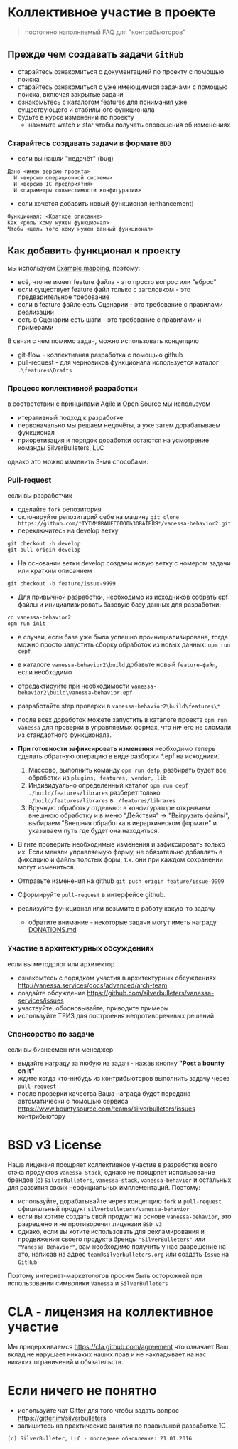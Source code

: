 # Коллективное участие в проекте

> постоянно наполняемый FAQ для "контрибьюторов"

## Прежде чем создавать задачи `GitHub`

* старайтесь ознакомиться с документацией по проекту с помощью поиска
* старайтесь ознакомиться с уже имеющимися задачами с помощью поиска, включая закрытые задачи
* ознакомьтесь с каталогом features для понимания уже существующего и стабильного функционала
* будьте в курсе изменений по проекту
  * нажмите watch и star чтобы получать оповещения об изменениях

### Старайтесь создавать задачи в формате `BDD`

* если вы нашли "недочёт" (bug)

```
Дано <имею версию проекта>
  И <версию операционной системы>
  И <версию 1С предприятия>
  И <параметры совместимости конфигурации>
```

* если хочется добавить новый функционал (enhancement)

```
Функционал: <Краткое описание>
Как <роль кому нужен функционал>
Чтобы <цель того кому нужен данный функционал>
```

## Как добавить функционал к проекту

мы используем [Example mapping](https://cucumber.io/blog/2015/12/08/example-mapping-introduction), поэтому:

* всё, что не имеет feature файла - это просто вопрос или "вброс"
* если существует feature файл только с заголовком - это предварительное требование
* если в feature файле есть Сценарии - это требование с правилами реализации
* есть в Сценарии есть шаги - это требование с правилами и примерами

В связи с чем помимо задач, можно использовать концепцию

* git-flow - коллективная разработка с помощью github
* pull-request - для черновиков функционала используется каталог ```.\features\Drafts```

### Процесс коллективной разработки

в соответствии с принципами Agile и Open Source мы используем

* итеративный подход к разработке
* первоначально мы решаем недочёты, а уже затем дорабатываем функционал
* приоретизация и порядок доработки остаются на усмотрение команды SilverBulleters, LLC

однако это можно изменить 3-мя способами:

### Pull-request

если вы разработчик

* сделайте `fork` репозитория
* склонируйте репозитарий себе на машину ```git clone https://github.com/*ТУТИМЯВАШЕГОПОЛЬЗОВАТЕЛЯ*/vanessa-behavior2.git ```
* переключитесь на develop ветку 
```
git checkout -b develop
git pull origin develop
```
* На основании ветки develop создаем новую ветку с номером задачи или кратким описанием 
```
git checkout -b feature/issue-9999
```
* Для привычной разработки, необходимо из исходников собрать epf файлы и инициализировать базовую базу данных для разработки:
```
cd vanessa-behavior2
opm run init
```
* в случаи, если база уже была успешно проинициализирована, тогда можно просто запустить сборку обработок из новых данных:
```opm run cepf```
* в каталоге `vanessa-behavior2\build` добавьте новый `feature-файл`, если необходимо
* отредактируйте при необходимости `vanessa-behavior2\build\vanessa-behavior.epf` 
* разработайте step проверки в `vanessa-behavior2\build\features\*`
* после всех доработок можете запустить в каталоге проекта `opm run vanessa` для проверки в управляемых формах, что ничего не сломали из стандартного функционала. 
* **При готовности зафиксировать изменения** необходимо теперь сделать обратную операцию в виде разборки *.epf на исходники.
  1. Массово, выполнить команду `opm run defp`, разбирать будет все обработки из `plugins, features, vendor, lib `
  2. Индивидуально определенный каталог `opm run depf ./build/features/librares` разберет только `./build/features/librares` в `./features/librares`
  3. Вручную обработку отдельно: в конфигураторе открываем внешнюю обработку и в меню "Действия" -> "Вьігрузить файльі", выбираем "Внешняя обработка в иерархическом формате" и указываем путь где будет она находиться. 
* В гите проверить необходимые изменения и зафиксировать только их. Если меняли управляемую форму, не обязательно добавлять в фиксацию и файлы толстых форм, т.к. они при каждом сохранении могут измениться. 
* Отправьте изменения на github ```git push origin feature/issue-9999```
* Сформируйте `pull-request` в интерфейсе github.

* реализуйте функционал или возьмите в работу какую-то задачу
  * обратите внимание - некоторые задачи могут иметь награду [DONATIONS.md](./DONATIONS.md)


### Участие в архитектурных обсуждениях

если вы методолог или архитектор

* ознакомтесь с порядком участия в архитектурных обсуждениях http://vanessa.services/docs/advanced/arch-team
* создайте обсуждение https://github.com/silverbulleters/vanessa-services/issues
* участвуйте, обосновывайте, приводите примеры
* используйте ТРИЗ для построения непротиворечивых решений

### Спонсорство по задаче

если вы бизнесмен или менеджер

* выдайте награду за любую из задач - нажав кнопку **"Post a bounty on it"**
* ждите когда кто-нибудь из контрибьюторов выполнить задачу через `pull-request`
* после проверки качества Ваша награда будет передана автоматически с помощью сервиса https://www.bountysource.com/teams/silverbulleters/issues контрибьютору

# BSD v3 License

Наша лицензия поощряет коллективное участие в разработке всего стэка продуктов `Vanessa Stack`, однако не поощряет использование брендов (с) `SilverBulleters`, `vanessa-stack`, `vanessa-behavior` и остальных для развития своих неофициальных имплементаций.
Поэтому:

* используйте, дорабатывайте через концепцию `fork` и `pull-request` официальный продукт `silverbulleters/vanessa-behavior`
* если вы хотите создать свой продукт на основе `vanessa-behavior`, это разрешено и не противоречит лицензии `BSD v3`
* однако, если вы хотите использовать для рекламирования и продвижения своего продукта бренды ``"SilverBulleters"`` или ``"Vanessa Behavior"``, вам необходимо получить у нас разрешение на это, написав на адрес `team@silverbulleters.org` или создать `Issue` на `GitHub`

Поэтому интернет-маркетологов просим быть осторожней при использовании символики `Vanessa` и `SilverBulleters`


# CLA - лицензия на коллективное участие

Мы придерживаемся https://cla.github.com/agreement
что означает Ваш вклад не нарушает никаких наших прав и не накладывает на нас никаких ограничений и обязательств.

# Если ничего не понятно

* используйте чат Gitter для того чтобы задать вопрос https://gitter.im/silverbulleters
* запишитесь на практические занятия по правильной разработке 1С

```(c) SilverBulleter, LLC - последнее обновление: 21.01.2016```
